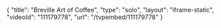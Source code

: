{
    "title": "Breville Art of Coffee",
    "type": "solo",
    "layout": "iframe-static",
    "videoId": "111179778",
    "url": "\/tvpembed\/111179778"
}